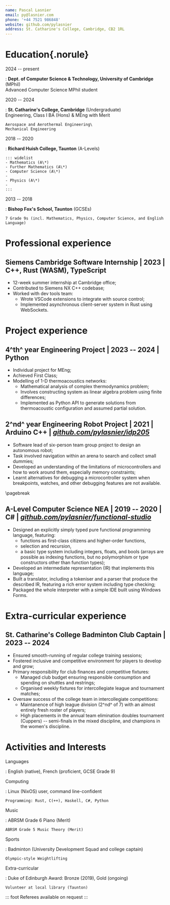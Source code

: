 ```yaml
---
name: Pascal Lasnier
email: py@lasnier.com
phone: '+44 7521 986848'
website: github.com/pylasnier
address: St. Catharine's College, Cambridge, CB2 1RL
---
```

# Education{.norule}

2024 -- present

:   **Dept. of Computer Science & Technology, University of Cambridge** (MPhil)\
    Advanced Computer Science MPhil student

2020 -- 2024

:   **St. Catharine's College, Cambridge** (Undergraduate)\
    Engineering, Class I BA (Hons) & MEng with Merit

    Aerospace and Aerothermal Engineering\
    Mechanical Engineering

2018 -- 2020

:   **Richard Huish College, Taunton** (A-Levels)

    ::: widelist
    - Mathematics (A\*)
    - Further Mathematics (A\*)
    - Computer Science (A\*)
    -  
    - Physics (A\*)
    -  
    :::

2013 -- 2018

:   **Bishop Fox's School, Taunton** (GCSEs)

    7 Grade 9s (incl. Mathematics, Physics, Computer Science, and English Language)

# Professional experience

## **Siemens Cambridge Software Internship** | 2023 | C++, Rust (WASM), TypeScript

- 12-week summer internship at Cambridge office;
- Contributed to Siemens NX C++ codebase;
- Worked with dev tools team:
    - Wrote VSCode extensions to integrate with source control;
    - Implemented asynchronous client-server system in Rust using WebSockets.

# Project experience

## **4^th^ year Engineering Project** | 2023 -- 2024 | Python

- Individual project for MEng;
- Achieved First Class;
- Modelling of 1-D thermoacoustics networks:
    - Mathematical analysis of complex thermodynamics problem;
    - Involves constructing system as linear algebra problem using finite differences;
    - Implemented as Python API to generate solutions from thermoacoustic configuration and assumed partial solution.

## **2^nd^ year Engineering Robot Project** | 2021 | Arduino C++ | [*github.com/pylasnier/idp205*](https://github.com/pylasnier/idp205)

- Software lead of six-person team group project to design an autonomous robot;
- Task involved navigation within an arena to search and collect small dummies;
- Developed an understanding of the limitations of microcontrollers and how to work around them, especially memory constraints;
- Learnt alternatives for debugging a microcontroller system when breakpoints, watches, and other debugging features are not available.

\pagebreak

## **A-Level Computer Science NEA** | 2019 -- 2020 | C# | [*github.com/pylasnier/functional-studio*](https://github.com/pylasnier/functional-studio)

- Designed an explicitly simply typed pure functional programming language, featuring:
    - functions as first-class citizens and higher-order functions,
    - selection and recursion,
    - a basic type system including integers, floats, and bools (arrays are possible as indexing functions, but no polymorphism or type constructors other than function types);
- Developed an intermediate representation (IR) that implements this language;
- Built a translator, including a tokeniser and a parser that produce the described IR, featuring a rich error system including type checking;
- Packaged the whole interpreter with a simple IDE built using Windows Forms.

# Extra-curricular experience

## **St. Catharine's College Badminton Club Captain** | 2023 -- 2024

- Ensured smooth-running of regular college training sessions;
- Fostered inclusive and competitive environment for players to develop and grow;
- Primary responsibility for club finances and competitive fixtures:
    - Managed club budget ensuring responsible consumption and spending on shuttles and restrings;
    - Organised weekly fixtures for intercollegiate league and tournament matches;
- Oversaw success of the college team in intercollegiate competitions:
    - Maintanence of high league division (2^nd^ of 7) with an almost entirely fresh roster of players;
    - High placements in the annual team elimination doubles tournament (Cuppers) -- semi-finals in the mixed discipline, and champions in the women's discipline.

# Activities and Interests

Languages

:   English (native), French (proficient, GCSE Grade 9)

Computing

:   Linux (NixOS) user, command line-confident

    Programming: Rust, C(++), Haskell, C#, Python

Music

:   ABRSM Grade 6 Piano (Merit)

    ABRSM Grade 5 Music Theory (Merit)

Sports

:   Badminton (University Development Squad and college captain)

    Olympic-style Weightlifting

Extra-curricular

:   Duke of Edinburgh Award: Bronze (2019), Gold (ongoing)

    Volunteer at local library (Taunton)

::: foot
Referees available on request
:::
